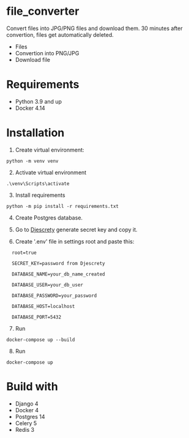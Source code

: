 # file_converter
Convert files into JPG/PNG files and download them.
30 minutes after convertion, files get automatically deleted.

- Files
- Convertion into PNG/JPG
- Download file

# Requirements

* Python 3.9 and up
* Docker 4.14

# Installation 

1. Create virtual environment:

```
python -m venv venv
```

2. Activate virtual environment
```
.\venv\Scripts\activate
```

3. Install requirements

```
python -m pip install -r requirements.txt
```
4. Create Postgres database.


5. Go to [Djescrety](https://djecrety.ir/) generate secret key and copy it.


6. Create '.env' file in settings root and paste this:

 ```
   root=true
 
   SECRET_KEY=password from Djescrety

   DATABASE_NAME=your_db_name_created

   DATABASE_USER=your_db_user

   DATABASE_PASSWORD=your_password

   DATABASE_HOST=localhost

   DATABASE_PORT=5432
   ```
 7. Run
 
 ```
 docker-compose up --build
 ```
 8. Run
 ```
 docker-compose up
 ```

# Build with
* Django 4
* Docker 4
* Postgres 14
* Celery 5
* Redis 3
